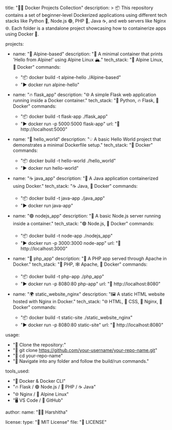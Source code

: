 title: "🐳✨ Docker Projects Collection"
description: >
  📦 This repository contains a set of beginner-level Dockerized applications using different tech stacks like Python 🐍, Node.js 🟢, PHP 🐘, Java ☕, and web servers like Nginx 🌐.
  Each folder is a standalone project showcasing how to containerize apps using Docker 🐳.

projects:
  - name: "🚀 Alpine-based"
    description: "🔧 A minimal container that prints 'Hello from Alpine!' using Alpine Linux 🏔️."
    tech_stack: "🐧 Alpine Linux, 🐳 Docker"
    commands:
      - "📦 docker build -t alpine-hello ./Alpine-based"
      - "▶️ docker run alpine-hello"

  - name: "🔥 flask_app"
    description: "🌐 A simple Flask web application running inside a Docker container."
    tech_stack: "🐍 Python, 🔥 Flask, 🐳 Docker"
    commands:
      - "📦 docker build -t flask-app ./flask_app"
      - "▶️ docker run -p 5000:5000 flask-app"
    url: "🔗 http://localhost:5000"

  - name: "👋 hello_world"
    description: "💡 A basic Hello World project that demonstrates a minimal Dockerfile setup."
    tech_stack: "🐳 Docker"
    commands:
      - "📦 docker build -t hello-world ./hello_world"
      - "▶️ docker run hello-world"

  - name: "☕ java_app"
    description: "📘 A Java application containerized using Docker."
    tech_stack: "☕ Java, 🐳 Docker"
    commands:
      - "📦 docker build -t java-app ./java_app"
      - "▶️ docker run java-app"

  - name: "🟢 nodejs_app"
    description: "🧩 A basic Node.js server running inside a container."
    tech_stack: "🟢 Node.js, 🐳 Docker"
    commands:
      - "📦 docker build -t node-app ./nodejs_app"
      - "▶️ docker run -p 3000:3000 node-app"
    url: "🔗 http://localhost:3000"

  - name: "🐘 php_app"
    description: "📄 A PHP app served through Apache in Docker."
    tech_stack: "🐘 PHP, 🕸️ Apache, 🐳 Docker"
    commands:
      - "📦 docker build -t php-app ./php_app"
      - "▶️ docker run -p 8080:80 php-app"
    url: "🔗 http://localhost:8080"

  - name: "🌍 static_website_nginx"
    description: "🖼️ A static HTML website hosted with Nginx in Docker."
    tech_stack: "🌐 HTML, 🎨 CSS, 🌋 Nginx, 🐳 Docker"
    commands:
      - "📦 docker build -t static-site ./static_website_nginx"
      - "▶️ docker run -p 8080:80 static-site"
    url: "🔗 http://localhost:8080"

usage:
  - "📁 Clone the repository:"
  - "🔧 git clone https://github.com/your-username/your-repo-name.git"
  - "📂 cd your-repo-name"
  - "🚀 Navigate into any folder and follow the build/run commands."

tools_used:
  - "🐳 Docker & Docker CLI"
  - "🔥 Flask / 🟢 Node.js / 🐘 PHP / ☕ Java"
  - "🌐 Nginx / 🐧 Alpine Linux"
  - "🖥️ VS Code / 🐙 GitHub"

author:
  name: "👩‍💻 Harshitha"

license:
  type: "📜 MIT License"
  file: "📄 LICENSE"
